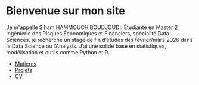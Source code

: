 # Bienvenue sur mon site

Je m'appelle Siham HAMMOUCH BOUDJOUDI. Étudiante en Master 2 Ingénierie des Risques Économiques et Financiers, spécialité Data Sciences, je recherche un stage de fin d’études dès février/mars 2026 dans la Data Science ou l’Analysis. 
J’ai une solide base en statistiques, modélisation et outils comme Python et R.

- [Matières](matieres.md)  
- [Projets](projets.md)  
- [CV](cv.md)  
